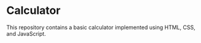 # Calculator
This repository contains a basic calculator implemented using HTML, CSS, and JavaScript. 
